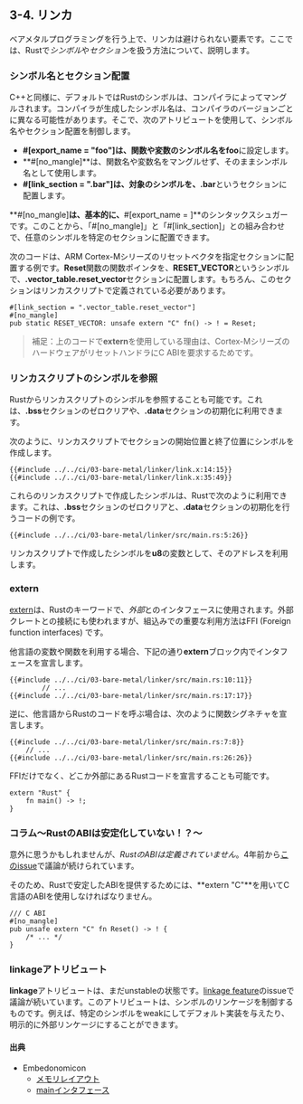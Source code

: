 ## 3-4. リンカ

ベアメタルプログラミングを行う上で、リンカは避けられない要素です。ここでは、Rustで*シンボル*や*セクション*を扱う方法について、説明します。

### シンボル名とセクション配置

C++と同様に、デフォルトではRustのシンボルは、コンパイラによってマングルされます。コンパイラが生成したシンボル名は、コンパイラのバージョンごとに異なる可能性があります。そこで、次のアトリビュートを使用して、シンボル名やセクション配置を制御します。

- **#[export_name = "foo"]**は、関数や変数のシンボル名を**foo**に設定します。
- **#[no_mangle]**は、関数名や変数名をマングルせず、そのままシンボル名として使用します。
- **#[link_section = ".bar"]**は、対象のシンボルを、**.bar**というセクションに配置します。

**#[no_mangle]**は、基本的に、**#[export_name = <item-name>]**のシンタックスシュガーです。このことから、「#[no_mangle]」と「#[link_section]」との組み合わせで、任意のシンボルを特定のセクションに配置できます。

次のコードは、ARM Cortex-Mシリーズのリセットベクタを指定セクションに配置する例です。**Reset**関数の関数ポインタを、**RESET_VECTOR**というシンボルで、**.vector_table.reset_vector**セクションに配置します。もちろん、このセクションはリンカスクリプトで定義されている必要があります。

```rust,ignore
#[link_section = ".vector_table.reset_vector"]
#[no_mangle]
pub static RESET_VECTOR: unsafe extern "C" fn() -> ! = Reset;
```

> 補足：上のコードで**extern**を使用している理由は、Cortex-MシリーズのハードウェアがリセットハンドラにC ABIを要求するためです。

### リンカスクリプトのシンボルを参照

Rustからリンカスクリプトのシンボルを参照することも可能です。これは、**.bss**セクションのゼロクリアや、**.data**セクションの初期化に利用できます。

次のように、リンカスクリプトでセクションの開始位置と終了位置にシンボルを作成します。

```
{{#include ../../ci/03-bare-metal/linker/link.x:14:15}}
{{#include ../../ci/03-bare-metal/linker/link.x:35:49}}
```

これらのリンカスクリプトで作成したシンボルは、Rustで次のように利用できます。これは、**.bss**セクションのゼロクリアと、**.data**セクションの初期化を行うコードの例です。

```rust,ignore
{{#include ../../ci/03-bare-metal/linker/src/main.rs:5:26}}
```

リンカスクリプトで作成したシンボルを**u8**の変数として、そのアドレスを利用します。

### extern

[extern]は、Rustのキーワードで、*外部*とのインタフェースに使用されます。外部クレートとの接続にも使われますが、組込みでの重要な利用方法はFFI (Foreign function interfaces) です。

[extern]: https://doc.rust-lang.org/std/keyword.extern.html

他言語の変数や関数を利用する場合、下記の通り**extern**ブロック内でインタフェースを宣言します。

```rust,ignore
{{#include ../../ci/03-bare-metal/linker/src/main.rs:10:11}}
        // ...
{{#include ../../ci/03-bare-metal/linker/src/main.rs:17:17}}
```

逆に、他言語からRustのコードを呼ぶ場合は、次のように関数シグネチャを宣言します。

```rust,ignore
{{#include ../../ci/03-bare-metal/linker/src/main.rs:7:8}}
    // ...
{{#include ../../ci/03-bare-metal/linker/src/main.rs:26:26}}
```

FFIだけでなく、どこか外部にあるRustコードを宣言することも可能です。

```rust,ignore
extern "Rust" {
    fn main() -> !;
}
```

### コラム〜RustのABIは安定化していない！？〜

意外に思うかもしれませんが、*RustのABIは定義されていません*。4年前から[このissue]で議論が続けられています。

[このissue]: https://github.com/rust-lang/rfcs/issues/600

そのため、Rustで安定したABIを提供するためには、**extern "C"**を用いてC言語のABIを使用しなければなりません。

```rust,ignore
/// C ABI
#[no_mangle]
pub unsafe extern "C" fn Reset() -> ! {
    /* ... */
}
```

### linkageアトリビュート

**linkage**アトリビュートは、まだunstableの状態です。[linkage feature]のissueで議論が続いています。このアトリビュートは、シンボルのリンケージを制御するものです。例えば、特定のシンボルをweakにしてデフォルト実装を与えたり、明示的に外部リンケージにすることができます。

[linkage feature]: https://github.com/rust-lang/rust/issues/29603

#### 出典

- Embedonomicon
  - [メモリレイアウト]
  - [mainインタフェース]

[メモリレイアウト]: https://tomoyuki-nakabayashi.github.io/embedonomicon/memory-layout.html
[mainインタフェース]: https://tomoyuki-nakabayashi.github.io/embedonomicon/main.html